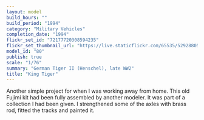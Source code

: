```yaml
---
layout: model
build_hours: ""
build_period: "1994"
category: "Military Vehicles"
completion_date: "1994"
flickr_set_id: "72177720308594235"
flickr_set_thumbnail_url: "https://live.staticflickr.com/65535/52928805256_3cfdecf862_m.jpg"
model_id: "80"
publish: true
scale: "1/76"
summary: "German Tiger II (Henschel), late WW2"
title: "King Tiger"
---
```


Another simple project for when I was working away from home. This old Fujimi kit had been fully assembled by another modeler. It was part of a collection I had been given. I strengthened some of the axles with brass rod, fitted the tracks and painted it.
